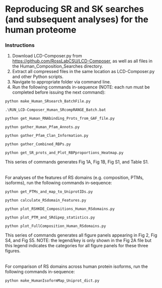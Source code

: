 # Reproducing SR and SK searches (and subsequent analyses) for the human proteome

### Instructions
1. Download LCD-Composer.py from https://github.com/RossLabCSU/LCD-Composer, as well as all files in the Human_Composition_Searches directory.
2. Extract all compressed files in the same location as LCD-Composer.py and other Python scripts.
3. Navigate to appropriate folder via command line.
4. Run the following commands in-sequence (NOTE: each run must be completed before issuing the next command):

```    
python make_Human_SRsearch_BatchFile.py
```

```
.\RUN_LCD-Composer_Human_SRcompRANGE_Batch.bat
```

```    
python get_Human_RNAbinding_Prots_from_GAF_file.py
```

```    
python gather_Human_Pfam_Annots.py
```

```    
python gather_Pfam_Clan_Information.py
```

```    
python gather_Combined_RBPs.py
```

```    
python get_SR_prots_and_Plot_RBPproportions_Heatmap.py
```

This series of commands generates Fig 1A, Fig 1B, Fig S1, and Table S1.
</br></br></br>
For analyses of the features of RS domains (e.g. composition, PTMs, isoforms), run the following commands in-sequence:

```    
python get_PTMs_and_map_to_UniprotIDs.py
```

```    
python calculate_RSdomain_Features.py
```

```    
python plot_RSHKDE_Compositions_Human_RSdomains.py
```

```    
python plot_PTM_and_SRdipep_statistics.py
```

```    
python plot_FullComposition_Human_RSdomains.py
```

This series of commands generates all figure panels appearing in Fig 2, Fig S4, and Fig S5. NOTE: the legend/key is only shown in the Fig 2A file but this legend indicates the categories for all figure panels for these three figures.
</br></br></br>
For comparison of RS domains across human protein isoforms, run the following commands in-sequence:

```
python make_HumanIsoformMap_Uniprot_dict.py
```

